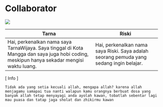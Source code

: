 # Collaborator
<a href="https://github.com/XTarnaWijaya/acode-plugins/graphs/contributors">
  <img src="https://contrib.rocks/image?repo=XTarnaWijaya/acode-plugins" />
</a>

| Tarna | Riski |
|---|---|
| Hai, perkenalkan nama saya TarnaWijaya. Saya tinggal di Kota Mangga dan saya juga hobi coding, meskipun hanya sekadar mengisi waktu luang. | Hai, perkenalkan nama saya Riski. Saya adalah seorang pemuda yang sedang ingin belajar. |

[ Info ]

`Tidak ada yang setia kecuali allah, mengapa allah? karena allah menjagamu samapai tua nanti walapun kamu orangnya berbuat dosa yang banyak allah tetap menyayagi anda ayolah kawan, tobatlah sebentar lagi mau puasa dan tatap jaga sholat dan zhikirmu kawan`